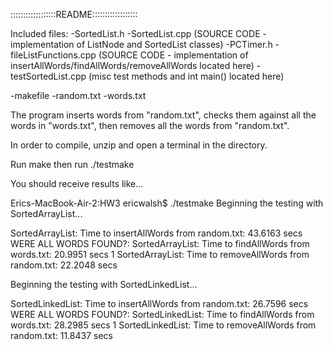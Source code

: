 ::::::::::::::::::README::::::::::::::::::


Included files:
-SortedList.h
-SortedList.cpp (SOURCE CODE - implementation of ListNode and SortedList classes)
-PCTimer.h
-fileListFunctions.cpp (SOURCE CODE - implementation of insertAllWords/findAllWords/removeAllWords located here)
-testSortedList.cpp (misc test methods and int main() located here)

-makefile
-random.txt
-words.txt


The program inserts words from "random.txt", checks them against all the words in "words.txt", then removes all the words from "random.txt".

In order to compile, unzip and open a terminal in the directory.

Run make then run ./testmake

You should receive results like...



Erics-MacBook-Air-2:HW3 ericwalsh$ ./testmake
Beginning the testing with SortedArrayList...

SortedArrayList: Time to insertAllWords from random.txt: 43.6163 secs
WERE ALL WORDS FOUND?: SortedArrayList: Time to findAllWords from words.txt: 20.9951 secs
1
SortedArrayList: Time to removeAllWords from random.txt: 22.2048 secs


Beginning the testing with SortedLinkedList...

SortedLinkedList: Time to insertAllWords from random.txt: 26.7596 secs
WERE ALL WORDS FOUND?: SortedLinkedList: Time to findAllWords from words.txt: 28.2985 secs
1
SortedLinkedList: Time to removeAllWords from random.txt: 11.8437 secs